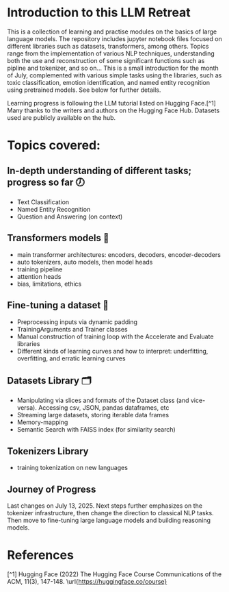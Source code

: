 # Introduction to this LLM Retreat

This is a collection of learning and practise modules on the basics of large language models. The repository includes jupyter notebook files focused on different libraries such as datasets, transformers, among others. Topics range from the implementation of various NLP techniques, understanding both the use and reconstruction of some significant functions such as pipline and tokenizer, and so on... This is a small introduction for the month of July, complemented with various simple tasks using the libraries, such as toxic classification, emotion identification, and named entity recognition using pretrained models. See below for further details.

Learning progress is following the LLM tutorial listed on Hugging Face.[^1] Many thanks to the writers and authors on the Hugging Face Hub. Datasets used are publicly available on the hub.

# Topics covered:

## In-depth understanding of different tasks; progress so far 🕖
- Text Classification
- Named Entity Recognition
- Question and Answering (on context)

## Transformers models 🤖
- main transformer architectures: encoders, decoders, encoder-decoders
- auto tokenizers, auto models, then model heads
- training pipeline
- attention heads
- bias, limitations, ethics

## Fine-tuning a dataset 🔧
- Preprocessing inputs via dynamic padding
- TrainingArguments and Trainer classes
- Manual construction of training loop with the Accelerate and Evaluate libraries
- Different kinds of learning curves and how to interpret: underfitting, overfitting, and erratic learning curves

## Datasets Library 🗂️
- Manipulating via slices and formats of the Dataset class (and vice-versa). Accessing csv, JSON, pandas dataframes, etc
- Streaming large datasets, storing iterable data frames
- Memory-mapping 
- Semantic Search with FAISS index (for similarity search)

## Tokenizers Library
- training tokenization on new languages

## Journey of Progress

Last changes on July 13, 2025. Next steps further emphasizes on the tokenizer infrastructure, then change the direction to classical NLP tasks. Then move to fine-tuning large language models and building reasoning models.

# References
<a id="1">[^1]</a> 
Hugging Face (2022)
The Hugging Face Course 
Communications of the ACM, 11(3), 147-148.
\url{https://huggingface.co/course}


